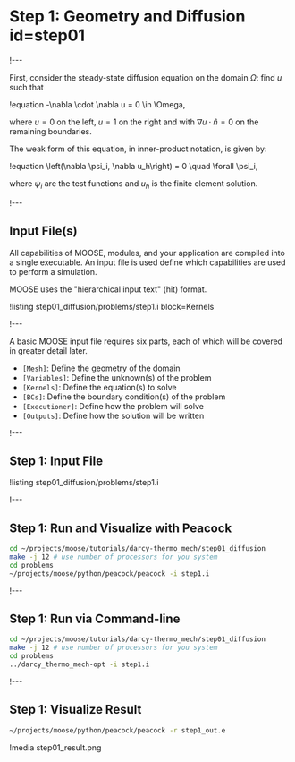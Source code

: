 # Step 1: Geometry and Diffusion id=step01

!---

First, consider the steady-state diffusion equation on the domain $\Omega$: find $u$ such that

!equation
-\nabla \cdot \nabla u = 0 \in \Omega,

where $u = 0$ on the left, $u = 1$ on the right and with
$\nabla u \cdot \hat{n} = 0$ on the remaining boundaries.

The weak form of this equation, in inner-product notation, is given by:

!equation
\left(\nabla \psi_i, \nabla u_h\right) = 0 \quad \forall \psi_i,

where $\psi_i$ are the test functions and $u_h$ is the finite element solution.

!---

## Input File(s)

All capabilities of MOOSE, modules, and your application are compiled into a single executable.
An input file is used define which capabilities are used to perform a simulation.

MOOSE uses the "hierarchical input text" (hit) format.

!listing step01_diffusion/problems/step1.i block=Kernels

!---

A basic MOOSE input file requires six parts, each of which will be covered in greater detail later.

- `[Mesh]`: Define the geometry of the domain
- `[Variables]`: Define the unknown(s) of the problem
- `[Kernels]`: Define the equation(s) to solve
- `[BCs]`: Define the boundary condition(s) of the problem
- `[Executioner]`: Define how the problem will solve
- `[Outputs]`: Define how the solution will be written

!---

## Step 1: Input File

!listing step01_diffusion/problems/step1.i

!---

## Step 1: Run and Visualize with Peacock

```bash
cd ~/projects/moose/tutorials/darcy-thermo_mech/step01_diffusion
make -j 12 # use number of processors for you system
cd problems
~/projects/moose/python/peacock/peacock -i step1.i
```

!---

## Step 1: Run via Command-line

```bash
cd ~/projects/moose/tutorials/darcy-thermo_mech/step01_diffusion
make -j 12 # use number of processors for you system
cd problems
../darcy_thermo_mech-opt -i step1.i
```

!---

## Step 1: Visualize Result

```bash
~/projects/moose/python/peacock/peacock -r step1_out.e
```

!media step01_result.png
